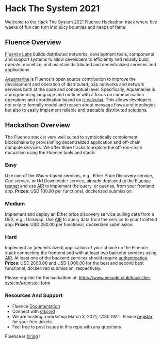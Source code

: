 # Hack The System 2021

Welcome to the Hack The System 2021 Fluence Hackathon track where five weeks of fun can turn into juicy bounties and heaps of fame!

## Fluence Overview
 [Fluence Labs](https://fluence.network/) builds distributed networks, development tools, components and support systems to allow developers to efficiently and reliably build, operate, monetize, and maintain distributed and decentralized services and applications.

 [Aquamarine](https://github.com/fluencelabs/aquamarine) is Fluence's open source contribution to improve the development and operation of distributed, p2p networks and network services both at the code and conceptual level. Specifically, Aquamarine is a programming language and runtime with a focus on communication operations and coordination based on [π-calculus](https://en.wikipedia.org/wiki/%CE%A0-calculus). This allows developers not only to formally model and reason about message flows and topologies but also to easily implement reliable and tractable distributed solutions.

## Hackathon Overview
The Fluence stack is very well suited to symbiotically complement blockchains by provisioning decentralized application and off-chain compute services. We offer three tracks to explore the off-/on-chain mutualism using the Fluence tools and stack:

### Easy
Use one of the Wasm-based services, e.g., Ether Price Discovery service, Curl service, or Url Downloader service, already deployed to the [Fluence testnet](https://dash.fluence.dev/) and use [AIR](https://fluence.dev/docs/air-scripts) to implement the query, or queries, from your frontend app.
<b>Prizes</b>: USD 100.00 per functional, dockerized submission.

### Medium
Implement and deploy an Ether price discovery service pulling data from a DEX, e.g., Uniswap. Use [AIR](https://fluence.dev/docs/air-scripts) to query data from the service to your frontend app.
<b>Prizes</b>: USD 250.00 per functional, dockerized submission.

### Hard
Implement an (decentralized) application of your choice on the Fluence stack connecting the frontend and with at least two
backend services using [AIR](https://fluence.dev/docs/air-scripts). At least one of the backend services should require [authentication](https://fluence.dev/docs/tetraplets). 
<b>Prizes</b>: USD 2000.00 and USD 1,000.00 for the best and second best functional, dockerized submission, respectively.

Please register for the hackathon at: https://www.encode.club/hack-the-system/#register-form 

### Resources And Support
* Fluence [Documentation](https://fluence.dev/docs)
* Connect with [discord](https://discord.com/invite/5kXQnUxvEd)
* We are hosting a workshop March 3, 2021, 17:30 GMT. Please [register](https://www.eventbrite.co.uk/e/fluence-workshop-1-introduction-to-fluence-tickets-142241346697) for your free tickets.
* Feel free to post issues in this repo with any questions


Fluence is [hiring](https://fluence.network/join.html) !!
